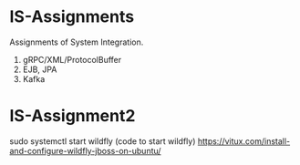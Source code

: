 # IS-Assignments
Assignments of System Integration. 
1) gRPC/XML/ProtocolBuffer
2) EJB, JPA
3) Kafka

# IS-Assignment2
sudo systemctl start wildfly (code to start wildfly)
https://vitux.com/install-and-configure-wildfly-jboss-on-ubuntu/
